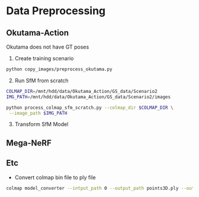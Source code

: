 # Data Preprocessing

## Okutama-Action 
Okutama does not have GT poses

1. Create training scenario 
```bash
python copy_images/preprocess_okutama.py
```

2. Run SfM from scratch
```bash
COLMAP_DIR=/mnt/hdd/data/Okutama_Action/GS_data/Scenario2
IMG_PATH=/mnt/hdd/data/Okutama_Action/GS_data/Scenario2/images

python process_colmap_sfm_scratch.py --colmap_dir $COLMAP_DIR \
 --image_path $IMG_PATH 
```

3. Transform SfM Model


## Mega-NeRF 



## Etc
- Convert colmap bin file to ply file 
```bash
colmap model_converter --intput_path 0 --output_path points3D.ply --output_type PLY
```